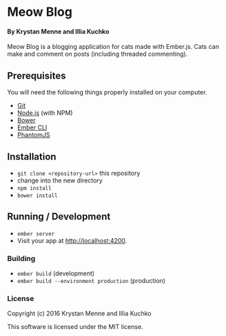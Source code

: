 # Meow Blog

#### By Krystan Menne and Illia Kuchko

Meow Blog is a blogging application for cats made with Ember.js. Cats can make and comment on posts (including threaded commenting).

## Prerequisites

You will need the following things properly installed on your computer.

* [Git](http://git-scm.com/)
* [Node.js](http://nodejs.org/) (with NPM)
* [Bower](http://bower.io/)
* [Ember CLI](http://www.ember-cli.com/)
* [PhantomJS](http://phantomjs.org/)

## Installation

* `git clone <repository-url>` this repository
* change into the new directory
* `npm install`
* `bower install`

## Running / Development

* `ember server`
* Visit your app at [http://localhost:4200](http://localhost:4200).

### Building

* `ember build` (development)
* `ember build --environment production` (production)

### License

Copyright (c) 2016 Krystan Menne and Illia Kuchko

This software is licensed under the MIT license.

